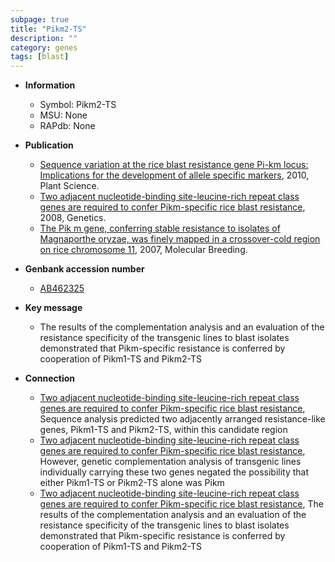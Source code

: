 ```yaml
---
subpage: true
title: "Pikm2-TS"
description: ""
category: genes
tags: [blast]
---
```


* **Information**  
    + Symbol: Pikm2-TS  
    + MSU: None  
    + RAPdb: None  

* **Publication**  
    + [Sequence variation at the rice blast resistance gene Pi-km locus: Implications for the development of allele specific markers](http://www.ncbi.nlm.nih.gov/pubmed?term=Sequence+variation+at+the+rice+blast+resistance+gene+Pi-km+locus:+Implications+for+the+development+of+allele+specific+markers%5BTitle%5D), 2010, Plant Science.
    + [Two adjacent nucleotide-binding site-leucine-rich repeat class genes are required to confer Pikm-specific rice blast resistance](http://www.ncbi.nlm.nih.gov/pubmed?term=Two+adjacent+nucleotide-binding+site-leucine-rich+repeat+class+genes+are+required+to+confer+Pikm-specific+rice+blast+resistance%5BTitle%5D), 2008, Genetics.
    + [The Pik m gene, conferring stable resistance to isolates of Magnaporthe oryzae, was finely mapped in a crossover-cold region on rice chromosome 11](http://www.ncbi.nlm.nih.gov/pubmed?term=The+Pik+m+gene,+conferring+stable+resistance+to+isolates+of+Magnaporthe+oryzae,+was+finely+mapped+in+a+crossover-cold+region+on+rice+chromosome+11%5BTitle%5D), 2007, Molecular Breeding.

* **Genbank accession number**  
    + [AB462325](http://www.ncbi.nlm.nih.gov/nuccore/AB462325)

* **Key message**  
    + The results of the complementation analysis and an evaluation of the resistance specificity of the transgenic lines to blast isolates demonstrated that Pikm-specific resistance is conferred by cooperation of Pikm1-TS and Pikm2-TS

* **Connection**  
    + [Two adjacent nucleotide-binding site-leucine-rich repeat class genes are required to confer Pikm-specific rice blast resistance](http://www.ncbi.nlm.nih.gov/pubmed?term=Two+adjacent+nucleotide-binding+site-leucine-rich+repeat+class+genes+are+required+to+confer+Pikm-specific+rice+blast+resistance%5BTitle%5D), Sequence analysis predicted two adjacently arranged resistance-like genes, Pikm1-TS and Pikm2-TS, within this candidate region
    + [Two adjacent nucleotide-binding site-leucine-rich repeat class genes are required to confer Pikm-specific rice blast resistance](http://www.ncbi.nlm.nih.gov/pubmed?term=Two+adjacent+nucleotide-binding+site-leucine-rich+repeat+class+genes+are+required+to+confer+Pikm-specific+rice+blast+resistance%5BTitle%5D), However, genetic complementation analysis of transgenic lines individually carrying these two genes negated the possibility that either Pikm1-TS or Pikm2-TS alone was Pikm
    + [Two adjacent nucleotide-binding site-leucine-rich repeat class genes are required to confer Pikm-specific rice blast resistance](http://www.ncbi.nlm.nih.gov/pubmed?term=Two+adjacent+nucleotide-binding+site-leucine-rich+repeat+class+genes+are+required+to+confer+Pikm-specific+rice+blast+resistance%5BTitle%5D), The results of the complementation analysis and an evaluation of the resistance specificity of the transgenic lines to blast isolates demonstrated that Pikm-specific resistance is conferred by cooperation of Pikm1-TS and Pikm2-TS



